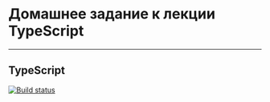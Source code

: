 # Домашнее задание к лекции TypeScript

---

## TypeScript

[![Build status](https://ci.appveyor.com/api/projects/status/empm29cyx2yta890?svg=true)](https://ci.appveyor.com/project/H1Znt/typescript)
